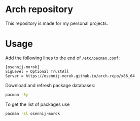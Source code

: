 # Arch repository

This repository is made for my personal projects.

# Usage

Add the following lines to the end of `/etc/pacman.conf`:
```
[osennij-morok]
SigLevel = Optional TrustAll
Server = https://osennij-morok.github.io/arch-repo/x86_64
```

Download and refresh package databases:
```bash
pacman -Sy
```

To get the list of packages use
```bash
pacman -Sl osennij-morok
```
